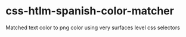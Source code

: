 # css-htlm-spanish-color-matcher

Matched text color to png color using very surfaces level css selectors
